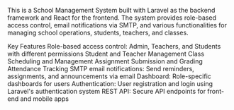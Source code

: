 This is a School Management System built with Laravel as the backend framework and React for the frontend. The system provides role-based access control, email notifications via SMTP, and various functionalities for managing school operations, students, teachers, and classes.

Key Features
Role-based access control: Admin, Teachers, and Students with different permissions
Student and Teacher Management
Class Scheduling and Management
Assignment Submission and Grading
Attendance Tracking
SMTP email notifications: Send reminders, assignments, and announcements via email
Dashboard: Role-specific dashboards for users
Authentication: User registration and login using Laravel's authentication system
REST API: Secure API endpoints for front-end and mobile apps
